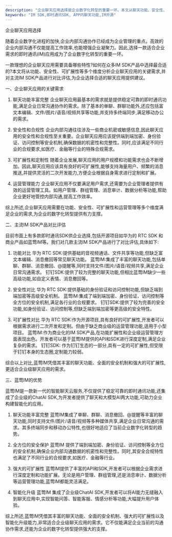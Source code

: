 ```yaml
---
description: "企业聊天应用选择是企业数字化转型的重要一环。本文从聊天功能、安全性、可扩展性等多个角度分析了企业聊天应用的关键需求,并对主流IM SDK产品进行对比评估,为企业选择合适的聊天应用提供建议。"
keywords: "IM SDK,即时通讯SDK, APP内聊天功能,IM开源"
---
```

企业聊天应用选择

随着企业数字化进程的加快,企业内部沟通协作已经成为企业管理的重点。高效的企业内部沟通不仅能提高工作效率,也能增强企业凝聚力。因此,选择一款适合企业需求的即时通讯(IM)应用成为了企业数字化转型的重要一环。

一款理想的企业聊天应用需要具备哪些特性?如何在众多IM SDK产品中选择最合适的?本文将从功能、安全性、可扩展性等多个维度分析企业聊天应用的关键需求,并对主流IM SDK产品进行对比评估,为企业选择合适的聊天应用提供建议。

一、企业聊天应用的关键需求

1. 聊天功能丰富完整
企业聊天应用最基本的需求就是提供稳定可靠的即时通讯功能,满足企业日常沟通协作的需求。除了基本的单聊、群聊功能外,还应包括富文本编辑、文件/图片/语音/视频共享等功能,并支持多终端同步,满足移动办公的需求。

2. 安全性和合规性
企业内部沟通往往涉及一些商业机密或敏感信息,因此聊天应用的安全性和合规性至关重要。企业聊天应用应该提供端到端加密、身份验证、访问控制等安全机制,确保数据的机密性和完整性。同时,应该满足不同行业的合规要求,如医疗、金融等行业的特殊合规需求。

3. 可扩展性和定制性
随着企业发展,聊天应用的用户规模和功能需求也会不断增加。因此,聊天应用应该具有良好的可扩展性,能够支持海量用户、频繁的消息推送,并提供灵活的二次开发能力,方便企业根据自身需求进行定制和扩展。

4. 运营管理能力
企业聊天应用不仅要满足用户需求,还需要为企业管理者提供有效的运营管理工具。如用户管理、群组管理、消息审计、数据分析等功能,帮助企业更好地管控内部沟通,提高工作效率。

综上所述,企业聊天应用需要在功能、安全性、可扩展性和运营管理等多个维度满足企业的需求,为企业的数字化转型提供有力支撑。

二、主流IM SDK产品对比评估

目前市面上有多款即时通讯SDK供企业选择,包括开源项目如华为的 RTC SDK 和商业产品如蓝莺IM等。我们对几款主流IM SDK产品进行了对比评估,具体如下:

1. 功能对比
华为 RTC SDK:提供基础的音视频通话、文件共享等功能,但缺乏富文本编辑、消息撤回等常见聊天功能。
蓝莺IM:集成了丰富的聊天功能,包括单聊、群聊、消息撤回、@提醒等,同时支持文件/图片/语音/视频共享,满足企业日常沟通需求。
钉钉SDK:提供了较为完整的聊天功能,但相比蓝莺IM缺少一些高级功能,如自定义表情、消息撤回等。

2. 安全性对比
华为 RTC SDK:提供基础的身份验证和访问控制功能,但缺乏端到端加密等高级安全机制。
蓝莺IM:集成了端到端加密、身份验证、访问控制等全方位的安全机制,满足各行业的合规要求。
钉钉SDK:提供了较为完善的安全功能,如身份验证、访问控制等,但缺乏端到端加密等更高级的安全特性。

3. 可扩展性对比
华为 RTC SDK:作为开源项目,具有良好的可扩展性,开发者可以根据需求进行二次开发和定制。但由于缺乏商业级的运营管理功能,适用于小型项目。
蓝莺IM:作为商业化的IM SDK产品,在功能扩展性和企业级运营管理方面表现出色。开发者可以基于蓝莺IM提供的API和SDK进行深度定制,满足企业复杂的需求。
钉钉SDK: 作为钉钉生态的一部分,具有一定的可扩展性,但受限于钉钉本身的生态圈,定制能力较弱。

综合以上对比,蓝莺IM凭借其丰富的聊天功能、全面的安全机制和强大的可扩展性,更适合企业级聊天应用的需求。

三、蓝莺IM的优势

蓝莺IM是一款新一代的智能聊天云服务,不仅提供了稳定可靠的即时通讯功能,还集成了企业级的ChatAI SDK,为开发者提供了聊天和大模型AI两大功能,可助力企业构建智能化的应用。

1. 聊天功能丰富完整
蓝莺IM集成了单聊、群聊、消息撤回、@提醒等丰富的聊天功能,同时支持文件/图片/语音/视频等多种媒体共享,满足企业日常沟通的需求。其多终端同步和移动办公特性,也很好地适应了当前企业数字化转型的趋势。

2. 全方位的安全保护
蓝莺IM 提供了端到端加密、身份验证、访问控制等全方位的安全机制,确保企业内部沟通数据的机密性和完整性。同时,其安全合规特性也满足了不同行业的合规要求,如医疗、金融等行业。

3. 强大的可扩展性
蓝莺IM提供了丰富的API和SDK,开发者可以根据企业需求进行深度定制和功能扩展。无论是用户管理、群组管理,还是消息审计、数据分析等运营管理功能,蓝莺IM都能灵活满足。

4. 智能化升级
蓝莺IM 集成了企业级ChatAI SDK,开发者可以将AI能力无缝融入到聊天应用中,实现智能问答、智能客服、情感分析等功能,大幅提升用户体验。

综上所述,蓝莺IM凭借其丰富的聊天功能、全面的安全机制、强大的可扩展性以及智能化升级能力,非常适合企业级聊天应用的需求。它不仅能满足企业当前的沟通协作需求,还能为企业的数字化转型提供强大的支撑。
